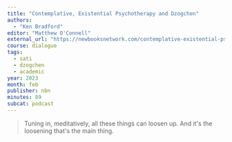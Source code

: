 ```yaml
---
title: "Contemplative, Existential Psychotherapy and Dzogchen"
authors:
  - "Ken Bradford"
editor: "Matthew O'Connell"
external_url: "https://newbooksnetwork.com/contemplative-existential-psychotherapy-and-dzogchen"
course: dialogue
tags:
  - sati
  - dzogchen
  - academic
year: 2023
month: feb
publisher: nbn
minutes: 89
subcat: podcast
---
```


> Tuning in, meditatively, all these things can loosen up. And it's the loosening that's the main thing.

